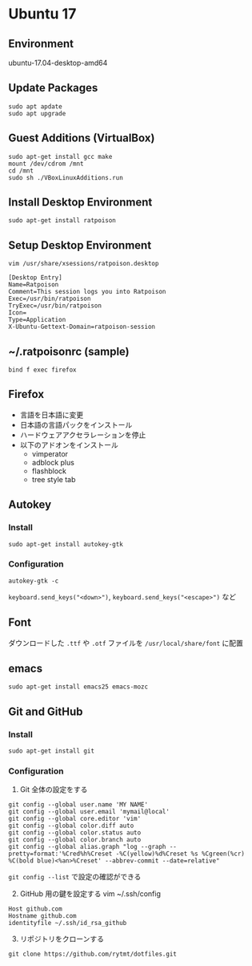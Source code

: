 # Ubuntu 17


## Environment
ubuntu-17.04-desktop-amd64


## Update Packages
```
sudo apt apdate
sudo apt upgrade
```

## Guest Additions (VirtualBox)
```
sudo apt-get install gcc make
mount /dev/cdrom /mnt
cd /mnt
sudo sh ./VBoxLinuxAdditions.run
```

## Install Desktop Environment
```
sudo apt-get install ratpoison
```

## Setup Desktop Environment
```
vim /usr/share/xsessions/ratpoison.desktop
```
```
[Desktop Entry]
Name=Ratpoison
Comment=This session logs you into Ratpoison
Exec=/usr/bin/ratpoison
TryExec=/usr/bin/ratpoison
Icon=
Type=Application
X-Ubuntu-Gettext-Domain=ratpoison-session
```


## ~/.ratpoisonrc (sample)
```
bind f exec firefox
```


## Firefox
  - 言語を日本語に変更
  - 日本語の言語パックをインストール
  - ハードウェアアクセラレーションを停止
  - 以下のアドオンをインストール
     - vimperator
     - adblock plus
     - flashblock
     - tree style tab


## Autokey
### Install
```
sudo apt-get install autokey-gtk
```

### Configuration
```
autokey-gtk -c
```
`keyboard.send_keys("<down>")`, `keyboard.send_keys("<escape>")`  など


## Font
ダウンロードした `.ttf` や `.otf` ファイルを `/usr/local/share/font` に配置


## emacs
```
sudo apt-get install emacs25 emacs-mozc
```


## Git and GitHub
### Install
```
sudo apt-get install git
```

### Configuration
1. Git 全体の設定をする
```
git config --global user.name 'MY NAME'
git config --global user.email 'mymail@local'
git config --global core.editor 'vim'
git config --global color.diff auto
git config --global color.status auto
git config --global color.branch auto
git config --global alias.graph "log --graph --pretty=format:'%Cred%h%Creset -%C(yellow)%d%Creset %s %Cgreen(%cr) %C(bold blue)<%an>%Creset' --abbrev-commit --date=relative"
```
`git config --list` で設定の確認ができる

2. GitHub 用の鍵を設定する
vim ~/.ssh/config
```
Host github.com
Hostname github.com
identityfile ~/.ssh/id_rsa_github
```

3. リポジトリをクローンする
```
git clone https://github.com/rytmt/dotfiles.git
```


